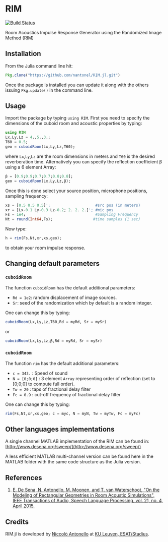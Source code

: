 # RIM


[![Build Status](https://travis-ci.org/nantonel/RIM.jl.svg?branch=master)](https://travis-ci.org/nantonel/RIM.jl.svg?branch=master)


Room Acoustics Impulse Response Generator using the Randomized Image Method (RIM)


## Installation

From the Julia command line hit:

```julia
Pkg.clone("https://github.com/nantonel/RIM.jl.git")
```

Once the package is installed you can update it along with the others issuing `Pkg.update()` in the command line.


## Usage 

Import the package by typing `using RIM`. 
First you need to specify the dimensions of the cuboid room and acoustic properties by typing: 
```julia
using RIM
Lx,Ly,Lz = 4.,5.,3.;
T60 = 0.5;
geo = cuboidRoom(Lx,Ly,Lz,T60);
```
where `Lx`,`Ly`,`Lz` are the room 
dimensions in meters and `T60` 
is the desired reverberation time. 
Alternatively you can specify the reflection 
coefficient β using a 6 element Array:
```julia
β = [0.9;0.9;0.7;0.7;0.8;0.8];
geo = cuboidRoom(Lx,Ly,Lz,β);
```
Once this is done select 
your source position, 
microphone positions,
sampling frequency:
```julia
xs = [0.5 0.5 0.5]';                    #src pos (in meters)
xr = [Lx-0.1 Ly-0.3 Lz-0.2; 2. 2. 2.]'; #mic pos
Fs = 1e4;                               #Sampling Frequency
Nt = round(Int64,Fs);                  #time samples (1 sec)
```
Now type:
```julia
h = rim(Fs,Nt,xr,xs,geo);
```
to obtain your room impulse response.


## Changing default parameters


### `cuboidRoom`


The function `cuboidRoom` has the default additional parameters: 

* `Rd = 1e2`: random displacement of image sources.
* `Sr`: seed of the randomization which by default is a random integer.

One can change this by typing:
```julia
cuboidRoom(Lx,Ly,Lz,T60,Rd = myRd, Sr = mySr)
```
or 
```julia
cuboidRoom(Lx,Ly,Lz,β,Rd = myRd, Sr = mySr)
```


### `cuboidRoom`


The function `rim` has the default additional parameters:

* `c = 343.`         : Speed of sound
* `N = [0;0;0]`      : 3 element `Array` representing order of reflection 
                                (set to [0;0;0] to compute full order).
* `Tw = 20`          : taps of fractional delay filter
* `Fc = 0.9`         : cut-off frequency of fractional delay filter

One can change this by typing:
```julia
rim(Fs,Nt,xr,xs,geo; c = myc, N = myN, Tw = myTw, Fc = myFc)
```


## Other languages implementations

A single channel MATLAB implementation of the RIM can be found in:
[http://www.desena.org/sweep/](http://www.desena.org/sweep/)

A less efficient MATLAB multi-channel version can be found here in the MATLAB folder with the same code structure as the Julia version.


## References

1. [E. De Sena, N. Antonello, M. Moonen, and T. van Waterschoot, "On the Modeling of
Rectangular Geometries in Room Acoustic Simulations", IEEE Transactions of Audio, Speech
Language Processing, vol. 21, no. 4, April 2015.](http://ieeexplore.ieee.org/xpl/articleDetails.jsp?arnumber=7045580)



## Credits

RIM.jl is developed by [Niccolò Antonello](http://homes.esat.kuleuven.be/~nantonel/) at [KU Leuven, ESAT/Stadius](https://www.esat.kuleuven.be/stadius/).
